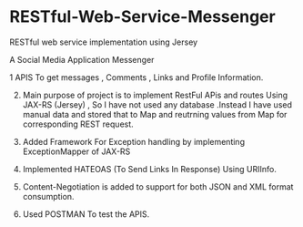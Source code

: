 # RESTful-Web-Service-Messenger
RESTful web service implementation using Jersey

   A Social Media Application Messenger 

  1  APIS To get messages , Comments , Links and Profile Information.
 
  2. Main purpose of project is to implement RestFul APis and routes Using JAX-RS (Jersey) , So I have not used any database .Instead I          have used manual data and stored that to Map and reutrning values from Map for corresponding REST request.
 
  3. Added Framework For Exception handling by implementing ExceptionMapper of JAX-RS
 
  4. Implemented HATEOAS (To Send Links In Response) Using URIInfo.
 
  5. Content-Negotiation is added to support for both JSON and XML format consumption.
 
  6. Used POSTMAN To test the APIS.
